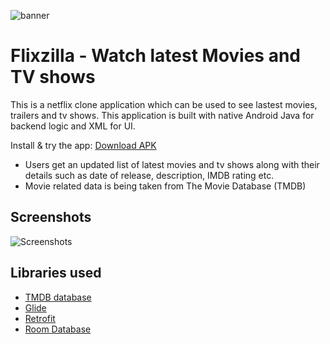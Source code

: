 ![banner](https://user-images.githubusercontent.com/42529024/202037330-c6cad7bf-3d81-419b-9584-7549fc0f651b.png)


 # Flixzilla -  Watch latest Movies and TV shows

 This is a netflix clone application which can be used to see lastest movies, trailers and tv shows.
 This application is built with native Android Java for backend logic and XML for UI.

Install & try the app: [Download APK](https://drive.google.com/file/d/1I65cnVoqfQvFrVowe3CA9GS0iNMfiR4h/view?usp=drivesdk)

 * Users get an updated list of latest movies and tv shows along with their details such as date of release, description, IMDB rating etc.
 * Movie related data is being taken from The Movie Database (TMDB)
 


 ## Screenshots

![Screenshots](https://user-images.githubusercontent.com/42529024/202055025-9853f8c3-880d-46fa-9bd7-e222ef9ae788.png)




 ## Libraries used

 * [TMDB database](https://developers.themoviedb.org/3)
 * [Glide](https://github.com/bumptech/glide)
 * [Retrofit](https://square.github.io/retrofit)
 * [Room Database](https://developer.android.com/jetpack/androidx/releases/room?gclid=CjwKCAiAjs2bBhACEiwALTBWZdrNX0T4bou4SPkb7vz0og2BbECp54J1XA_uv9VzyD8NlKREmLBWuRoCRecQAvD_BwE&gclsrc=aw.ds)
 



 


